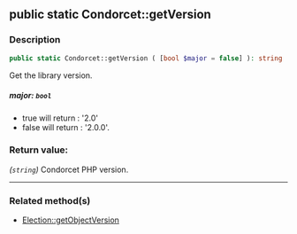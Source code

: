 ## public static Condorcet::getVersion

### Description    

```php
public static Condorcet::getVersion ( [bool $major = false] ): string
```

Get the library version.
    

##### **major:** *```bool```*   
* true will return : '2.0'
* false will return : '2.0.0'.    


### Return value:   

*(```string```)* Condorcet PHP version.


---------------------------------------

### Related method(s)      

* [Election::getObjectVersion](/Docs/MethodsReferences/Election%20Class/public%20Election--getObjectVersion.md)    
